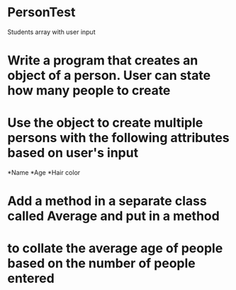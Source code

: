 # PersonTest
Students array with user input

# Write a program that creates an object of a person. User can state how many people to create

# Use the object to create multiple persons with the following attributes based on user's input
 
 *Name
 *Age
 *Hair color
 
# Add a method in a separate class called Average and put in a method
 
# to collate the average age of people based on the number of people entered
